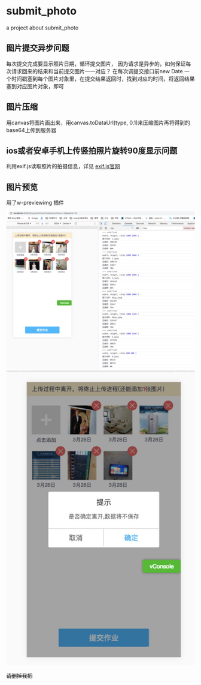 # submit_photo
a project about submit_photo

## 图片提交异步问题
每次提交完成要显示照片日期，循环提交图片， 因为请求是异步的，如何保证每次请求回来的结果和当前提交图片一一对应？
在每次调提交接口前new Date 一个时间戳塞到每个图片对象里，在提交结果返回时，找到对应的时间，将返回结果塞到对应图片对象，即可


## 图片压缩
用canvas将图片画出来，用canvas.toDataUrl(type, 0.1)来压缩图片再将得到的base64上传到服务器

## ios或者安卓手机上传竖拍照片旋转90度显示问题
利用exif.js读取照片的拍摄信息，详见  [exif.js官网](http://code.ciaoca.com/javascript/exif-js/)

## 图片预览
用了w-previewimg 插件


![示例图片](./show.jpg)
![示例图片](./show1.jpg)

~~请删掉我把~~

